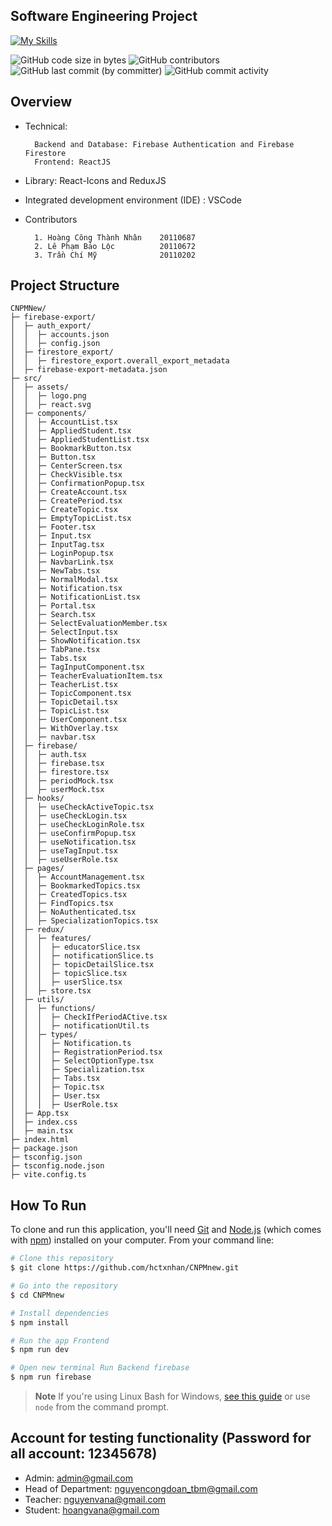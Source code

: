 ## Software Engineering Project 
[![My Skills](https://skillicons.dev/icons?i=react,nodejs,ts,vite,firebase&perline=5)](https://skillicons.dev)

![GitHub code size in bytes](https://img.shields.io/github/languages/code-size/hctxnhan/CNPMnew) 
![GitHub contributors](https://img.shields.io/github/contributors/hctxnhan/CNPMnew) 
![GitHub last commit (by committer)](https://img.shields.io/github/last-commit/hctxnhan/CNPMnew) 
![GitHub commit activity](https://img.shields.io/github/commit-activity/m/hctxnhan/CNPMnew)

## Overview
* Technical:

        Backend and Database: Firebase Authentication and Firebase Firestore
        Frontend: ReactJS

* Library: React-Icons and ReduxJS
* Integrated development environment (IDE) : VSCode
* Contributors

        1. Hoàng Công Thành Nhân    20110687
        2. Lê Phạm Bảo Lộc          20110672
        3. Trần Chí Mỹ              20110202

## Project Structure

```base
CNPMNew/
├─ firebase-export/
│  ├─ auth_export/
│  │  ├─ accounts.json
│  │  ├─ config.json
│  ├─ firestore_export/
│  │  ├─ firestore_export.overall_export_metadata
│  ├─ firebase-export-metadata.json
├─ src/
│  ├─ assets/
│  │  ├─ logo.png
│  │  ├─ react.svg
│  ├─ components/
│  │  ├─ AccountList.tsx
│  │  ├─ AppliedStudent.tsx
│  │  ├─ AppliedStudentList.tsx
│  │  ├─ BookmarkButton.tsx
│  │  ├─ Button.tsx
│  │  ├─ CenterScreen.tsx
│  │  ├─ CheckVisible.tsx
│  │  ├─ ConfirmationPopup.tsx
│  │  ├─ CreateAccount.tsx
│  │  ├─ CreatePeriod.tsx
│  │  ├─ CreateTopic.tsx
│  │  ├─ EmptyTopicList.tsx
│  │  ├─ Footer.tsx
│  │  ├─ Input.tsx
│  │  ├─ InputTag.tsx
│  │  ├─ LoginPopup.tsx
│  │  ├─ NavbarLink.tsx
│  │  ├─ NewTabs.tsx
│  │  ├─ NormalModal.tsx
│  │  ├─ Notification.tsx
│  │  ├─ NotificationList.tsx
│  │  ├─ Portal.tsx
│  │  ├─ Search.tsx
│  │  ├─ SelectEvaluationMember.tsx
│  │  ├─ SelectInput.tsx
│  │  ├─ ShowNotification.tsx
│  │  ├─ TabPane.tsx
│  │  ├─ Tabs.tsx
│  │  ├─ TagInputComponent.tsx
│  │  ├─ TeacherEvaluationItem.tsx
│  │  ├─ TeacherList.tsx
│  │  ├─ TopicComponent.tsx
│  │  ├─ TopicDetail.tsx
│  │  ├─ TopicList.tsx
│  │  ├─ UserComponent.tsx
│  │  ├─ WithOverlay.tsx
│  │  ├─ navbar.tsx
│  ├─ firebase/
│  │  ├─ auth.tsx
│  │  ├─ firebase.tsx
│  │  ├─ firestore.tsx
│  │  ├─ periodMock.tsx
│  │  ├─ userMock.tsx
│  ├─ hooks/
│  │  ├─ useCheckActiveTopic.tsx
│  │  ├─ useCheckLogin.tsx
│  │  ├─ useCheckLoginRole.tsx
│  │  ├─ useConfirmPopup.tsx
│  │  ├─ useNotification.tsx
│  │  ├─ useTagInput.tsx
│  │  ├─ useUserRole.tsx
│  ├─ pages/
│  │  ├─ AccountManagement.tsx
│  │  ├─ BookmarkedTopics.tsx
│  │  ├─ CreatedTopics.tsx
│  │  ├─ FindTopics.tsx
│  │  ├─ NoAuthenticated.tsx
│  │  ├─ SpecializationTopics.tsx
│  ├─ redux/
│  │  ├─ features/
│  │  │  ├─ educatorSlice.tsx
│  │  │  ├─ notificationSlice.ts
│  │  │  ├─ topicDetailSlice.tsx
│  │  │  ├─ topicSlice.tsx
│  │  │  ├─ userSlice.tsx
│  │  ├─ store.tsx
│  ├─ utils/
│  │  ├─ functions/
│  │  │  ├─ CheckIfPeriodACtive.tsx
│  │  │  ├─ notificationUtil.ts
│  │  ├─ types/
│  │  │  ├─ Notification.ts
│  │  │  ├─ RegistrationPeriod.tsx
│  │  │  ├─ SelectOptionType.tsx
│  │  │  ├─ Specialization.tsx
│  │  │  ├─ Tabs.tsx
│  │  │  ├─ Topic.tsx
│  │  │  ├─ User.tsx
│  │  │  ├─ UserRole.tsx
│  ├─ App.tsx
│  ├─ index.css
│  ├─ main.tsx
├─ index.html
├─ package.json
├─ tsconfig.json
├─ tsconfig.node.json
├─ vite.config.ts
```
## How To Run

To clone and run this application, you'll need [Git](https://git-scm.com) and [Node.js](https://nodejs.org/en/download/) (which comes with [npm](http://npmjs.com)) installed on your computer. From your command line:

```bash
# Clone this repository
$ git clone https://github.com/hctxnhan/CNPMnew.git

# Go into the repository
$ cd CNPMnew

# Install dependencies
$ npm install

# Run the app Frontend
$ npm run dev

# Open new terminal Run Backend firebase
$ npm run firebase

```

> **Note**
> If you're using Linux Bash for Windows, [see this guide](https://www.howtogeek.com/261575/how-to-run-graphical-linux-desktop-applications-from-windows-10s-bash-shell/) or use `node` from the command prompt.

## Account for testing functionality (Password for all account: 12345678)
* Admin: admin@gmail.com
* Head of Department: nguyencongdoan_tbm@gmail.com
* Teacher: nguyenvana@gmail.com
* Student: hoangvana@gmail.com
